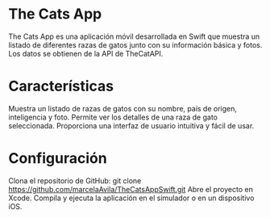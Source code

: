 
# The Cats App

The Cats App es una aplicación móvil desarrollada en Swift que muestra un listado de diferentes razas de gatos junto con su información básica y fotos. Los datos se obtienen de la API de TheCatAPI.

# Características

Muestra un listado de razas de gatos con su nombre, país de origen, inteligencia y foto.
Permite ver los detalles de una raza de gato seleccionada.
Proporciona una interfaz de usuario intuitiva y fácil de usar.

# Configuración

Clona el repositorio de GitHub: git clone https://github.com/marcelaAvila/TheCatsAppSwift.git
Abre el proyecto en Xcode.
Compila y ejecuta la aplicación en el simulador o en un dispositivo iOS.

